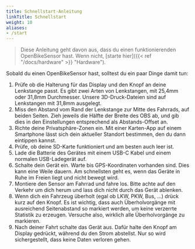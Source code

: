 ```yaml
---
title: Schnellstart-Anleitung
linkTitle: Schnellstart
weight: 10
aliases:
- /start
---
```


> Diese Anleitung geht davon aus, dass du einen funktionierenden OpenBikeSensor
> hast. Wenn nicht, [starte hier]({{< ref "/docs/hardware" >}} "Hardware").

Sobald du einen OpenBikeSensor hast, solltest du ein paar Dinge damit tun:

1. Prüfe ob die Halterung für das Display und den Knopf an deine Lenkstange
   passt. Es gibt zwei Arten von Lenkstangen, mit 25,4mm oder 31,8mm
   Durchmesser. Unsere 3D-Druck-Dateien sind auf Lenkstangen mit 31,8mm
   ausgelegt.
2. Miss den Abstand vom Rand der Lenkstange zur Mitte des Fahrrads, auf beiden
   Seiten. Zieh jeweils die Hälfte der Breite des OBS ab, und gib dies in den
   Einstellungen entsprechend als Abstands-Offset an.
3. Richte deine Privatsphäre-Zonen ein. Mit einer Karten-App auf einem
   Smartphone lässt sich dein aktueller Standort bestimmen, den du dann
   eintippen kannst.
4. Prüfe, ob deine SD-Karte funktioniert und am besten auch leer ist.
5. Lade die Batterie des Gerätes mit einem USB-C Kabel und einem normalen
   USB-Ladegerät auf.
6. Schalte dein Gerät ein. Warte bis GPS-Koordinaten vorhanden sind. Dies kann
   eine Weile dauern. Am schnellsten geht es, wenn das Geräte in Ruhe im Freien
   liegt und nicht bewegt wird.
9. Montiere den Sensor am Fahrrad und fahre los. Bitte achte auf den Verkehr um
   dich herum und lass dich nicht durch das Gerät ablenken.
10. Wenn dich ein Fahrzeug überholt (egal ob LKW, PKW, Bus, ...) drück kurz auf
    den Knopf. Es ist wichtig, dass auch Überholvorgänge mit ausreichend
    Seitenabstand so markiert werden, um keine verzerrte Statistik zu erzeugen.
    Versuche also, wirklich alle Überholvorgänge zu markieren.
11. Nach deiner Fahrt schalte das Gerät aus. Dafür halte den Knopf am Display
    gedrückt, während du den Strom abstellst. Nur so wird sichergestellt, dass
    keine Daten verloren gehen.
